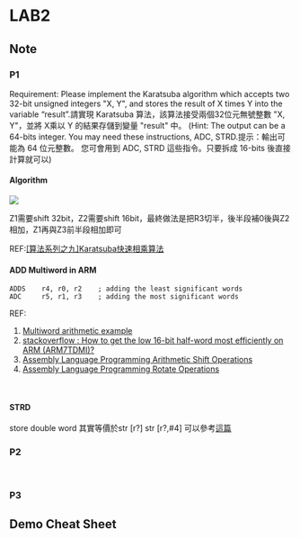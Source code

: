 # LAB2

## Note

### P1 
Requirement: Please implement the Karatsuba algorithm which accepts two 32-bit unsigned integers "X, Y", and stores the result of X times Y into the variable “result”.請實現 Karatsuba 算法，該算法接受兩個32位元無號整數 "X, Y"，並將 X乘以 Y 的結果存儲到變量 "result" 中。
(Hint: The output can be a 64-bits integer. You may need these instructions,
ADC, STRD.提示：輸出可能為 64 位元整數。 您可會用到 ADC, STRD 這些指令。只要拆成 16-bits 後直接計算就可以)

#### Algorithm

![](https://i.imgur.com/DA0KxW5.png)

Z1需要shift 32bit，Z2需要shift 16bit，最終做法是把R3切半，後半段補0後與Z2相加，Z1再與Z3前半段相加即可

REF:[[算法系列之九]Karatsuba快速相乘算法](https://blog.csdn.net/SunnyYoona/article/details/43234889)

#### ADD Multiword in ARM

```assembly
ADDS    r4, r0, r2    ; adding the least significant words
ADC     r5, r1, r3    ; adding the most significant words
```

REF:
1. [Multiword arithmetic example](https://www.keil.com/support/man/docs/armasm/armasm_dom1361289861367.htm)
2. [stackoverflow : How to get the low 16-bit half-word most efficiently on ARM (ARM7TDMI)?](https://stackoverflow.com/questions/40899113/how-to-get-the-low-16-bit-half-word-most-efficiently-on-arm-arm7tdmi)
3. [Assembly Language Programming Arithmetic Shift Operations](http://www-mdp.eng.cam.ac.uk/web/library/enginfo/mdp_micro/lecture4/lecture4-3-3.html) 
4. [Assembly Language Programming Rotate Operations](http://www-mdp.eng.cam.ac.uk/web/library/enginfo/mdp_micro/lecture4/lecture4-3-4.html)

<br>

#### STRD

store double word 其實等價於str [r?] str [r?,#4] 可以參考[這篇](https://www.zhihu.com/question/55122474)

### P2

<br>

### P3

## Demo Cheat Sheet


